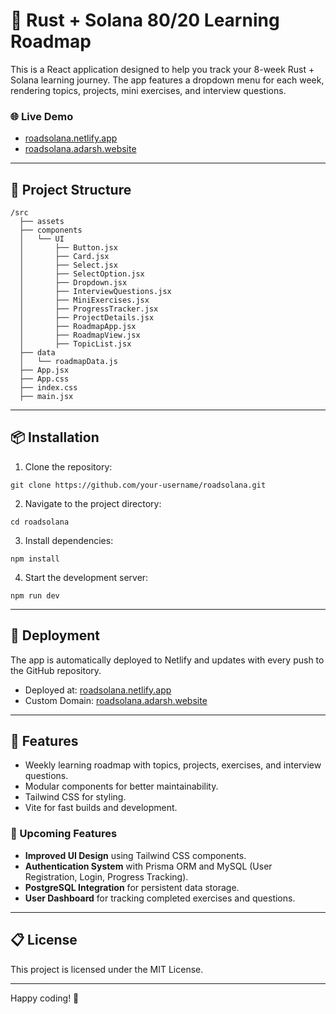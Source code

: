 # 🚀 Rust + Solana 80/20 Learning Roadmap

This is a  React application designed to help you track your 8-week Rust + Solana learning journey. The app features a dropdown menu for each week, rendering topics, projects, mini exercises, and interview questions.

### 🌐 Live Demo

- [roadsolana.netlify.app](https://roadsolana.netlify.app)
- [roadsolana.adarsh.website](https://roadsolana.adarsh.website)

---

## 📁 Project Structure

```
/src
  ├── assets
  ├── components
  │   └── UI
  │       ├── Button.jsx
  │       ├── Card.jsx
  │       ├── Select.jsx
  │       ├── SelectOption.jsx
  │       ├── Dropdown.jsx
  │       ├── InterviewQuestions.jsx
  │       ├── MiniExercises.jsx
  │       ├── ProgressTracker.jsx
  │       ├── ProjectDetails.jsx
  │       ├── RoadmapApp.jsx
  │       ├── RoadmapView.jsx
  │       ├── TopicList.jsx
  ├── data
  │   └── roadmapData.js
  ├── App.jsx
  ├── App.css
  ├── index.css
  ├── main.jsx
```

---

## 📦 Installation

1. Clone the repository:

```
git clone https://github.com/your-username/roadsolana.git
```

2. Navigate to the project directory:

```
cd roadsolana
```

3. Install dependencies:

```
npm install
```

4. Start the development server:

```
npm run dev
```

---

## 🚀 Deployment

The app is automatically deployed to Netlify and updates with every push to the GitHub repository.

- Deployed at: [roadsolana.netlify.app](https://roadsolana.netlify.app)
- Custom Domain: [roadsolana.adarsh.website](https://roadsolana.adarsh.website)

---

## 📌 Features

- Weekly learning roadmap with topics, projects, exercises, and interview questions.
- Modular components for better maintainability.
- Tailwind CSS for styling.
- Vite for fast builds and development.

### 🔨 Upcoming Features

- **Improved UI Design** using Tailwind CSS components.
- **Authentication System** with Prisma ORM and MySQL (User Registration, Login, Progress Tracking).
- **PostgreSQL Integration** for persistent data storage.
- **User Dashboard** for tracking completed exercises and questions.

---

## 📋 License

This project is licensed under the MIT License.

---

Happy coding! 🎉

